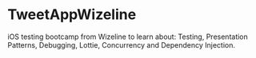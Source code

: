 # TweetAppWizeline
iOS testing bootcamp from Wizeline to learn about: Testing, Presentation Patterns, Debugging, Lottie, Concurrency and Dependency Injection.
